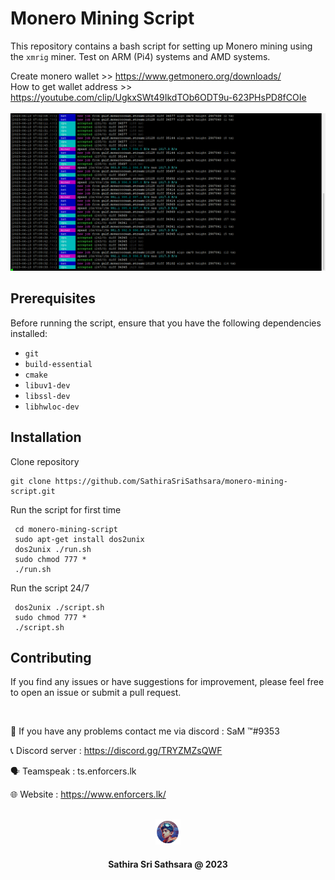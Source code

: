 # Monero Mining Script

This repository contains a bash script for setting up Monero mining using the `xmrig` miner. Test on ARM (Pi4) systems and AMD systems.

Create monero wallet >> https://www.getmonero.org/downloads/ <br>
How to get wallet address >> https://youtube.com/clip/UgkxSWt49IkdTOb6ODT9u-623PHsPD8fCOIe
<br>
<br>
<img src="https://github.com/SathiraSriSathsara/monero-mining-script/blob/main/ss.png">

## Prerequisites

Before running the script, ensure that you have the following dependencies installed:

- `git`
- `build-essential`
- `cmake`
- `libuv1-dev`
- `libssl-dev`
- `libhwloc-dev`

## Installation

Clone repository

```shell
git clone https://github.com/SathiraSriSathsara/monero-mining-script.git
```

Run the script for first time

```shell
 cd monero-mining-script
 sudo apt-get install dos2unix
 dos2unix ./run.sh
 sudo chmod 777 *
 ./run.sh
```

Run the script 24/7


```shell
 dos2unix ./script.sh
 sudo chmod 777 *
 ./script.sh
```

## Contributing

If you find any issues or have suggestions for improvement, please feel free to open an issue or submit a pull request.


<br>

💬 If you have any problems contact me via discord : SaM ™#9353

📞 Discord server : https://discord.gg/TRYZMZsQWF

🗣️ Teamspeak : ts.enforcers.lk

🌐 Website : https://www.enforcers.lk/

<br>

<div align="center">
	<img src="https://github.com/SathiraSriSathsara/SathiraSriSathsara/blob/main/icon.png" width="40">
	<h4>Sathira Sri Sathsara @ 2023</h4>
</div>	
